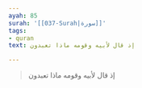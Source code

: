 ```yaml
---
ayah: 85
surah: '[[037-Surah|سورة]]'
tags:
- quran
text: إذ قال لأبيه وقومه ماذا تعبدون

---
```

> إذ قال لأبيه وقومه ماذا تعبدون
